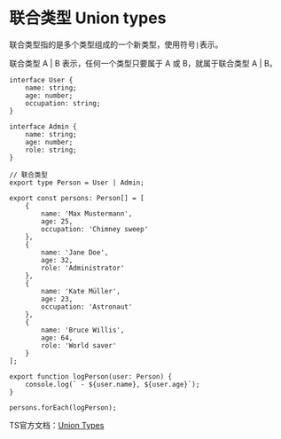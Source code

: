 # 联合类型 Union types


联合类型指的是多个类型组成的一个新类型，使用符号``` | ```表示。

联合类型 A | B 表示，任何一个类型只要属于 A 或 B，就属于联合类型 A | B。

```
interface User {
    name: string;
    age: number;
    occupation: string;
}

interface Admin {
    name: string;
    age: number;
    role: string;
}

// 联合类型
export type Person = User | Admin;

export const persons: Person[] = [
    {
        name: 'Max Mustermann',
        age: 25,
        occupation: 'Chimney sweep'
    },
    {
        name: 'Jane Doe',
        age: 32,
        role: 'Administrator'
    },
    {
        name: 'Kate Müller',
        age: 23,
        occupation: 'Astronaut'
    },
    {
        name: 'Bruce Willis',
        age: 64,
        role: 'World saver'
    }
];

export function logPerson(user: Person) {
    console.log(` - ${user.name}, ${user.age}`);
}

persons.forEach(logPerson);

```

TS官方文档：[Union Types](https://www.typescriptlang.org/docs/handbook/2/everyday-types.html#union-types)

